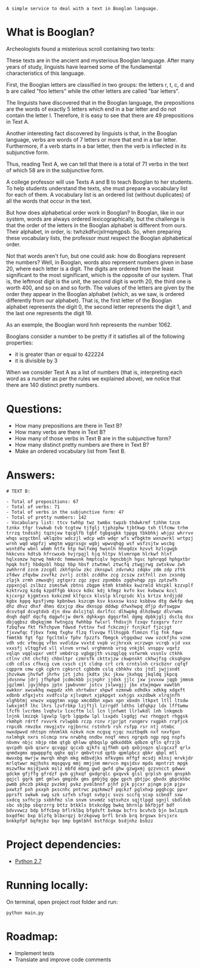 ```
A simple service to deal with a text in Booglan language.
```

# What is Booglan?
Archeologists found a misterious scroll containing two texts:

These texts are in the ancient and mysterious Booglan language. After many years of study, linguists have learned some of the fundamental characteristics of this language.

First, the Booglan letters are classified in two groups: the letters r, t, c, d and b are called "foo letters" while the other letters are called "bar letters".

The linguists have discovered that in the Booglan language, the prepositions are the words of exactly 5 letters which end in a bar letter and do not contain the letter l. Therefore, it is easy to see that there are 49 prepositions in Text A.

Another interesting fact discovered by linguists is that, in the Booglan language, verbs are words of 7 letters or more that end in a bar letter. Furthermore, if a verb starts in a bar letter, then the verb is inflected in its subjunctive form.

Thus, reading Text A, we can tell that there is a total of 71 verbs in the text of which 58 are in the subjunctive form.

A college professor will use Texts A and B to teach Booglan to her students. To help students understand the texts, she must prepare a vocabulary list for each of them. A vocabulary list is an ordered list (without duplicates) of all the words that occur in the text.

But how does alphabetical order work in Booglan? In Booglan, like in our system, words are always ordered lexicographically, but the challenge is that the order of the letters in the Booglan alphabet is different from ours. Their alphabet, in order, is: twhzkdfvcjxlrnqmgpsb. So, when preparing these vocabulary lists, the professor must respect the Booglan alphabetical order.

Not that words aren't fun, but one could ask: how do Booglans represent the numbers? Well, in Booglan, words also represent numbers given in base 20, where each letter is a digit. The digits are ordered from the least significant to the most significant, which is the opposite of our system. That is, the leftmost digit is the unit, the second digit is worth 20, the third one is worth 400, and so on and so forth. The values of the letters are given by the order they appear in the Booglan alphabet (which, as we saw, is ordered differently from our alphabet). That is, the first letter of the Booglan alphabet represents the digit 0, the second letter represents the digit 1, and the last one represents the digit 19.

As an exemple, the Booglan word hnh represents the number 1062.

Booglans consider a number to be pretty if it satisfies all of the following properties:

- it is greater than or equal to 422224
- it is divisible by 3

When we consider Text A as a list of numbers (that is, interpreting each word as a number as per the rules we explained above), we notice that there are 140 distinct pretty numbers.


# Questions:
- How many prepositions are there in Text B?
- How many verbs are there in Text B?
- How many of those verbs in Text B are in the subjunctive form?
- How many distinct pretty numbers are there in Text B?
- Make an ordered vocabulary list from Text B.


# Answers:
```
# TEXT B:

- Total of prepositions: 67
- Total of verbs: 71
- Total of verbs in the subjunctive form: 47
- Total of pretty numbers: 142
- Vocabulary list: ttcv twhhp twz twmbx twpzb thdwkrmf tzhhm tzcm tznkx tfgr tvwkwb tvb tcgtxw tjfglj tjphzphw tjbtkwp txh tlfcmw trhm trrzq tndsshj tqznjxw tqcglfb tgbf tgbgsgkk tppgq tbkbhkj whjpz whrrvv whqs wzgctbnl wklqzbv wdczjl wdcp wdn wdqr wfs wfbgktm wxnzwrkl wrtpzj wrnh wqd wqpfzj wmgtm wggrxsgv wgbj wpwvqhqg wsf wsfzsjtw wscbg wsntdfw wbnl wbmh htfx htp hwlfxmg hwsnlh hhxqdzx hzvvt hzlcgwgb hkkcvns hdtsb hfrcwxxb hvjrpqjl hjq hltpv hlvmrnpm hlrkwf hlnf hqlxsmzw hqrwq hmkrdc hmmwsnk hmptcqlv hgncbbjh hgsc hphrqqd hphgxtbr hpqk hsfj hbdqsbl hbqz hbp hbsf ztwtmwl ztwcfq ztwgjrwg zwtskvw zwh zwhhrrd zzcm zzcgdl zkhfqnlw zkc zknspwl zdvrwkz zdqkv zdm zdp zftk zfdwv zfqvbw zvvfkz zvrlj zctbl zcddhx zcg zcszw zxtfnll zxn zxsndg zlpjk zrmh zmwxqhj zgtqxrz zgz zgvz zgvmbbs zgqhvhqp zgs zptzwfh zppxnjql zslbzz zsmstwk zbtns zbgpm ktmh ktmhkx kwzrmld khcpkl kzzvplf kzktrvzg kzdq kzpdffgb kkscv kdkc kdj kfmgz kvfn kvc kvbwcw kccl kjcxrgz kjgmtxvs kxkczmd klfqccx klvslp klrqzsdc kls krtzx krdjjdd kgbx kppq kpsfjvmp kpbnbws kszcqm ksv ksxxsw kssz ksbbvw dtg dwkfp dwq dhz dhvz dhxf dhms dzxjcp dkw dknspp dddwp dfwxhwpq dfjp dvfswgpw dcvvtqd dcvgtdxb djn dxw dxlcjtql dxrlfcc dlhwpkg dlhzbwqz dlvrwms dnqh dqdf dqcfq dqgwfcjw dmrk dghkxgn dgqsrfml dgmg dpbkjglj dsclq dsx dbjqgbsz dbgkqjmm fwtngzq fwhhbp fwlxrl fhdsvjh fzxqv fzxgsrv fzrr fzbqfvw fkt fkfchpvm fdwsd fvttnv fvd fckczmjr fcnjkzf fjzcjgt fjxvwfqc fjbvx fxmq fxghv flzq flvvqw fllhsgpb flmnzn flg fnk fqwv fmmtkb fgt fgz fgcltmlv fphv fpzzfs fbmgck vtgqxbwz vww vzckfjhx vznm vdh vdc vfmcgq vfbn vvdldzw vvxtd vvpb vcjhrxxk vcrzwgn vcrqb vjd vxx vxxsfj vltqgfvd vll vlnvm vrnwl vrghmnnb vrsg vnkjbl vnsppv vqxtz vqlqn vqqlvpxr vmtf vmbdrcp vgbgpjth vszqglqq vsfwrmk vssnlv ctkhk ctlnv cht chcfdj chbnltpr czmrsfk ckttxjzw ckwpnskt ckhwjfsg cksqhgnx cdh cdlss cfhxcg cvm cvsch cjt cldnp crt crk crntslnh crscbznr cqfqf cqpprm cmw cgk cgkrn cgksrct cgbbdm cslq cbhkhv cbs jtdl jwjjsndt jhzvkwm jhvfwf jhrhv jzt jzhs jkdtx jkc jkxw jkxhqq jkqldq jkpcq jdvsnnw jdrj jfhphpd jcdmckbb jcjnphr jjdxk jjlc jxw jxvxxw jqgb jmmsm jgzlmml jgvjhhps jptn jpwbvnmr jstcv jslwxgjj jbx xtwjmqwv xwwtbh xwkknr xwcwkhq xwppdz xhh xhrtwbxr xhpwf xzmnwb xdhdkx xdkkg xdgxft xdbnb xfgxjvts xvdfcslp xjlvqmvt xjpkpgxt xxhjgs xxzdbwk xlrqjnfh xlghbtmj xnwzv xqqgtmn xqqp xmcddbn xgws xpn xbxdn ltkpxt ltll ltsdw lwkxjmtf lhc lhrs lzvfrbkp lzjftjl lzrrgdf ldths ldfqkpz ldx lfftwmw lfcfh lvcrbms lvqhvlv lcxcftm lcl lcn ljnfwmt llrlwkdl lnh lnkqmcb lnjnk lmzzqk lgvwlp lgrb lgqpdw lpl lsxpds lsgdgj rwz rhngpzt rhggsk rkmhph rdrtf rvvvrk rvlwpbb rczp rcnv rjprjpt rxngmrv rxgpkh rrpfjck rnpcdk rmvzbx rmvgjxtv rgjbnrnc rstnhrb rsh rsfpp rsr ntj ntmbc nwxdpwvd nhtspn nhnmlkk nzkvk ncm ncgsq njqc nxztbqdk nxf nxvfgxn nxlmhgk nxrs nlcmcp nrw nrwbhq nndbv nnqf nmvs ngrqxb ngp npg nspfs nbvmv nbjc nbjp nbm qtgb qhlww qhbqslp qdkxddbk qdbzm qfln qfrzjb qvcpdh qvb qcwrv qcvqgz qccxb qjkfs qjfhmh qxb qxbjnqzn qlcgcxzf qrlx qnmdxgmx qqwpppfq qqhx qqlr qmbvtrcd qptb qpmlpbcz qbkr qbpl mtl mwvxbg mwrjw mwrqh mhgh mkg mdbvdjks mfkvgms mffgf mcsdj mlnsj mrvkjdr mrlqtwwr mqjhshs mqsgqvg mmj mmjjnm mmrvcn mgsjdsv mpds mpntrzt mpgk mszwfkw msjdjwxk mslz mbfd mbng gwd gwfd ghw gzwgxmj gzzvncct gdwwv gdckm gfjffg gfrdzf gvb gjhxqf gxdgrqlc gxqvvk glsl grplsh gnn gnspkh gqjcl gqrk gmt gmlws gmgzdx gms gmbjbg ggw gpch gbtjpc gbvdx gbpckhbc pwmb phczb pkkqz pvzkmj pvkz pvmlbnnf pjhf pjk pjcxr pjngm pjm pjpv pxwtzf pxh pxxph pxscnhc pntrwc pqzkmwzf pqckzf pglxhxp pgqhcgc ppvr pprsft swkwk swg szk szfxh sfsgt svhpjc svzs sccfq scxp scbndf sxw sxdcq sxfhcjp sxbhfmz slm snvm snvmdz sqtsvhzx sqjtlpgd sgnjl sbdldxb sbc sbjbp sbqrzrrg bttz btkkls btxkcdgg bwkq bhrnlp bkfbjpf bdf bdvvvwcz bdp bffcbxp bflrklbq bfgdsft bvkqw bcfrs bcvhcb bjn bxlzqzb bxqdfmc bxp blzfq blbxrqzj brzkgvwg brfl brxb brq brgswx brsjxrx bnkkpfpf bqfmjbz bqv bmp bgmlbht bstfdcgx bsdjnhz bsbzz
```


# Project dependencies:
- [Python 2.7](https://wiki.python.org/moin/BeginnersGuide/Download)


# Running locally:

On terminal, open project root folder and run:

```
python main.py
```


# Roadmap:
- Implement tests
- Translate and improve code comments
